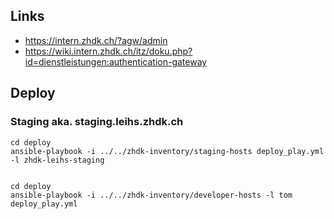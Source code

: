 

Links
-----

* https://intern.zhdk.ch/?agw/admin
* https://wiki.intern.zhdk.ch/itz/doku.php?id=dienstleistungen:authentication-gateway


Deploy
------

### Staging aka. staging.leihs.zhdk.ch

    cd deploy
    ansible-playbook -i ../../zhdk-inventory/staging-hosts deploy_play.yml -l zhdk-leihs-staging


    cd deploy
    ansible-playbook -i ../../zhdk-inventory/developer-hosts -l tom deploy_play.yml



